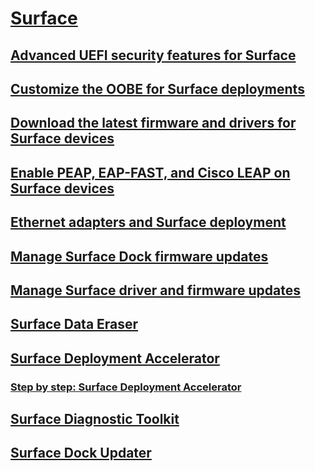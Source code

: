 # [Surface](index.md)
## [Advanced UEFI security features for Surface](advanced-uefi-security-features-for-surface.md)
## [Customize the OOBE for Surface deployments](customize-the-oobe-for-surface-deployments.md)
## [Download the latest firmware and drivers for Surface devices](deploy-the-latest-firmware-and-drivers-for-surface-devices.md)
## [Enable PEAP, EAP-FAST, and Cisco LEAP on Surface devices](enable-peap-eap-fast-and-cisco-leap-on-surface-devices.md)
## [Ethernet adapters and Surface deployment](ethernet-adapters-and-surface-device-deployment.md)
## [Manage Surface Dock firmware updates](manage-surface-dock-firmware-updates.md)
## [Manage Surface driver and firmware updates](manage-surface-pro-3-firmware-updates.md)
## [Surface Data Eraser](microsoft-surface-data-eraser.md)
## [Surface Deployment Accelerator](microsoft-surface-deployment-accelerator.md)
### [Step by step: Surface Deployment Accelerator](step-by-step-surface-deployment-accelerator.md)
## [Surface Diagnostic Toolkit](surface-diagnostic-toolkit.md)
## [Surface Dock Updater](surface-dock-updater.md)

